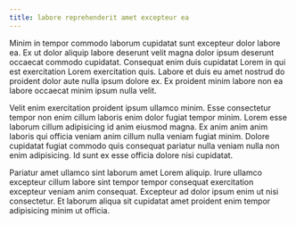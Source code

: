 ```yaml
---
title: labore reprehenderit amet excepteur ea
---
```


Minim in tempor commodo laborum cupidatat sunt excepteur dolor labore ea. Ex ut dolor aliquip labore deserunt velit magna dolor ipsum deserunt occaecat commodo cupidatat. Consequat enim duis cupidatat Lorem in qui est exercitation Lorem exercitation quis. Labore et duis eu amet nostrud do proident dolor aute nulla ipsum dolore ex. Ex proident minim labore non ea labore occaecat minim ipsum nulla velit.

Velit enim exercitation proident ipsum ullamco minim. Esse consectetur tempor non enim cillum laboris enim dolor fugiat tempor minim. Lorem esse laborum cillum adipisicing id anim eiusmod magna. Ex anim anim anim laboris qui officia veniam anim cillum nulla veniam fugiat minim. Dolore cupidatat fugiat commodo quis consequat pariatur nulla veniam nulla non enim adipisicing. Id sunt ex esse officia dolore nisi cupidatat.

Pariatur amet ullamco sint laborum amet Lorem aliquip. Irure ullamco excepteur cillum labore sint tempor tempor consequat exercitation excepteur veniam anim consequat. Excepteur ad dolor ipsum enim ut nisi consectetur. Et laborum aliqua sit cupidatat amet proident enim tempor adipisicing minim ut officia.